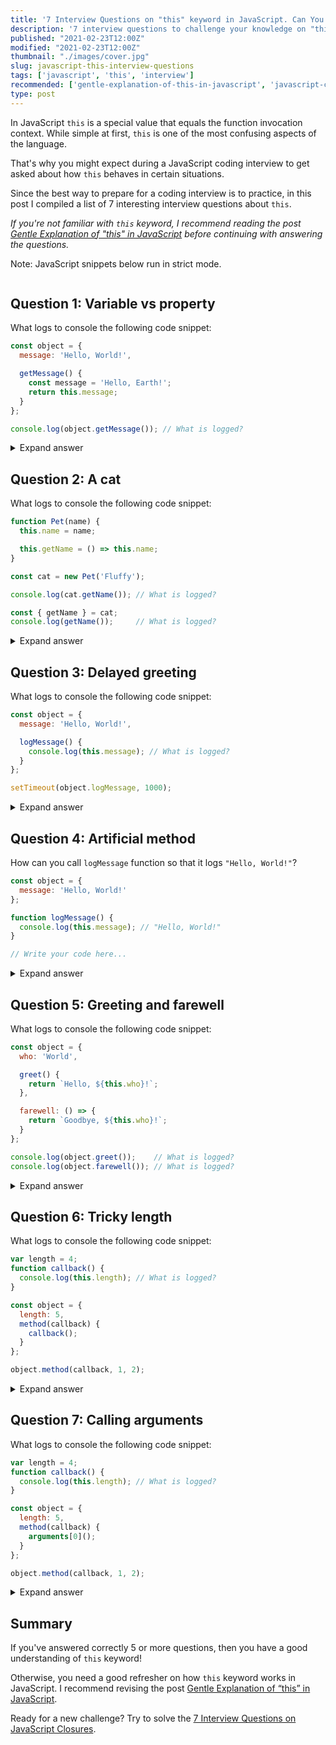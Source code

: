 ```yaml
---
title: '7 Interview Questions on "this" keyword in JavaScript. Can You Answer Them?'
description: '7 interview questions to challenge your knowledge on "this" keyword in JavaScript.'
published: "2021-02-23T12:00Z"
modified: "2021-02-23T12:00Z"
thumbnail: "./images/cover.jpg"
slug: javascript-this-interview-questions
tags: ['javascript', 'this', 'interview']
recommended: ['gentle-explanation-of-this-in-javascript', 'javascript-closures-interview-questions']
type: post
---
```


In JavaScript `this` is a special value that equals the function invocation context. While simple at first, `this` is one of the most confusing aspects of the language. 

That's why you might expect during a JavaScript coding interview to get asked about how `this` behaves in certain situations.  

Since the best way to prepare for a coding interview is to practice, in this post I compiled a list of 7 interesting interview questions about `this`.  

*If you're not familiar with `this` keyword, I recommend reading the post [Gentle Explanation of "this" in JavaScript](/gentle-explanation-of-this-in-javascript/) before continuing with answering the questions.*  

Note: JavaScript snippets below run in strict mode.  

```toc
```

## Question 1: Variable vs property

What logs to console the following code snippet:

```javascript
const object = {
  message: 'Hello, World!',

  getMessage() {
    const message = 'Hello, Earth!';
    return this.message;
  }
};

console.log(object.getMessage()); // What is logged?
```

<details>
  <summary>Expand answer</summary>

`'Hello, World!'` is logged to console. [Try the demo.](https://jsitor.com/oFyrX3rV9)

`object.getMessage()` is a method invocation, that's why `this` inside the method equals `object`.  

There's also a variable declaration `const message = 'Hello, Earth!'` inside the method. The variable doesn't influence anyhow the value of `this.message`.  
</details>

## Question 2: A cat

What logs to console the following code snippet:

```javascript
function Pet(name) {
  this.name = name;

  this.getName = () => this.name;
}

const cat = new Pet('Fluffy');

console.log(cat.getName()); // What is logged?

const { getName } = cat;
console.log(getName());     // What is logged?
```

<details>
  <summary>Expand answer</summary>

`'Fluffy'` and `'Fluffy'` are logged to console. [Try the demo.](https://jsitor.com/e6FDBGpam) 

When a function is invoked as a constructor `new Pet('Fluffy')`, `this` inside the constructor function equals the constructed object. Then `this.name = name` creates `name` property on the object having `'Fluffy'` value.  

`this.getName = () => this.name` creates a method `getName` on the object. And since the arrow function is used, `this` inside the arrow function equals to `this` of the outer function (`Pet`).  

Invoking `cat.getName()`, as well as `getName()`, returns `this.name` as `'Fluffy'`, where `this` is `cat`.  

</details>

## Question 3: Delayed greeting

What logs to console the following code snippet:

```javascript
const object = {
  message: 'Hello, World!',

  logMessage() {
    console.log(this.message); // What is logged?
  }
};

setTimeout(object.logMessage, 1000);
```

<details>
  <summary>Expand answer</summary>

After a delay of 1 second, `undefined` is logged to console. [Try the demo.](https://jsitor.com/YMveKYTTE) 

While `setTimeout()` function uses the `object.logMessage` as a callback, still, it inovkes `object.logMessage` as a regular function, rather than a method.  

And inside of a regular function `this` equals the global object, which is `window` in the case of the browser environment.  

That's why `console.log(this.message)` inside `logMessage` method logs `window.message`, which is `undefined`.  

*Side challenge: how can you fix this code so that `'Hello, World!'` is logged to console by `logMessage()` method? Write your solution in a comment below!*

</details>

## Question 4: Artificial method

How can you call `logMessage` function so that it logs `"Hello, World!"`?

```javascript
const object = {
  message: 'Hello, World!'
};

function logMessage() {
  console.log(this.message); // "Hello, World!"
}

// Write your code here...
```

<details>
  <summary>Expand answer</summary>

  There are at least 3 ways how to call `logMessage()` as a method on the `object`. Any of them is considered a correct answer: 

```javascript
const object = {
  message: 'Hello, World!'
};

function logMessage() {
  console.log(this.message); // logs 'Hello, World!'
}

// Using func.call() method
logMessage.call(object);

// Using func.apply() method
logMessage.apply(object);

// Creating a bound function
const boundLogMessage = logMessage.bind(object);
boundLogMessage();
```

[Try the demo.](https://jsitor.com/tDJH-ufto)

</details>

## Question 5: Greeting and farewell

What logs to console the following code snippet:

```javascript
const object = {
  who: 'World',

  greet() {
    return `Hello, ${this.who}!`;
  },

  farewell: () => {
    return `Goodbye, ${this.who}!`;
  }
};

console.log(object.greet());    // What is logged?
console.log(object.farewell()); // What is logged?
```

<details>
  <summary>Expand answer</summary>

`'Hello, World!'` and `'Goodbye, undefined!'` are logged to console. [Try the demo.](https://jsitor.com/TLj-FLReJ) 

When calling `object.greet()`, inside the method `greet()` `this` value equals `object` because `greet` is a regular function. Thus `object.greet()` returns `'Hello, World!'`.  

But `farewell` is an arrow function, so `this` value inside of an arrow function *always* equals `this` of the outer scope. 

The outer scope of `farewell` function is the global scope, where `this` is the global object. Thus `object.farewell()` actually returns `'Goodbye, ${window.who}!'`, which is evaluated as `'Goodbye, undefined!'`.  

</details>

## Question 6: Tricky length

What logs to console the following code snippet:

```javascript
var length = 4;
function callback() {
  console.log(this.length); // What is logged?
}

const object = {
  length: 5,
  method(callback) {
    callback();
  }
};

object.method(callback, 1, 2);
```

<details>
  <summary>Expand answer</summary>

`4` is logged to console. [Try the demo.](https://jsitor.com/EkwQ6ArxK)

`callback()` function is invoked using a regular function invocation inside `method()`.  

Since `this` value during a regular function invocation equals the global object, `this.length` is evaluated as `window.length`. 

Also the first statement `var length = 4` actually creates a property `length` on the global object: `window.length` becomes `4`.  

Finally `console.log(this.length)` logs `window.length`, which is `4`.  

</details>

## Question 7: Calling arguments

What logs to console the following code snippet:

```javascript
var length = 4;
function callback() {
  console.log(this.length); // What is logged?
}

const object = {
  length: 5,
  method(callback) {
    arguments[0]();
  }
};

object.method(callback, 1, 2);
```

<details>
  <summary>Expand answer</summary>

`3` is logged to console. [Try the demo.](https://jsitor.com/uZ2X-75_0)

`obj.method(callback, 1, 2)` is invoked with 3 arguments: `callback`, `1` and `2`. As result the `arguments` is an array-like object of the following structure:

```javascript
{
  0: callback, 
  1: 1, 
  2: 2, 
  length: 3 
}
```

`arguments[0]()` performs a method invocation of the `callback` on the `arguments` object. 

`this` inside the `callback` equals `arguments`, so `this.length` is same as `arguments.length` &mdash; which is `3`.  

</details>

## Summary

If you've answered correctly 5 or more questions, then you have a good understanding of `this` keyword! 

Otherwise, you need a good refresher on how `this` keyword works in JavaScript. I recommend revising the post [Gentle Explanation of “this” in JavaScript](/gentle-explanation-of-this-in-javascript/).  

Ready for a new challenge? Try to solve the [7 Interview Questions on JavaScript Closures](/javascript-closures-interview-questions/).